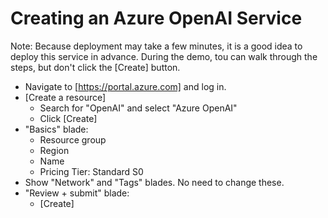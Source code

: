 # Creating an Azure OpenAI Service

Note: Because deployment may take a few minutes, it is a good idea to deploy this service in advance. During the demo, tou can walk through the steps, but don't click the [Create] button.

- Navigate to [https://portal.azure.com] and log in.
- [Create a resource]
    - Search for "OpenAI" and select "Azure OpenAI"
    - Click [Create]
- "Basics" blade:
    - Resource group
    - Region
    - Name
    - Pricing Tier: Standard S0
- Show "Network" and "Tags" blades. No need to change these.
- "Review + submit" blade:
    - [Create]
